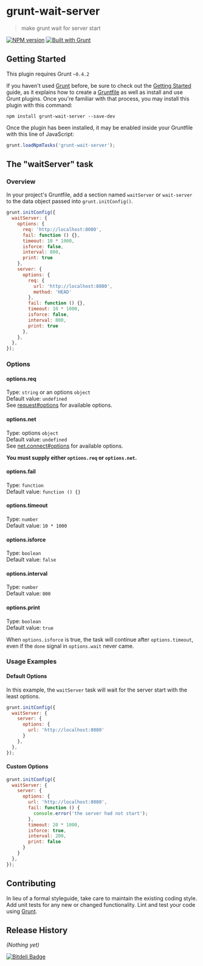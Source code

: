 # grunt-wait-server

> make grunt wait for server start

[![NPM version](https://badge.fury.io/js/grunt-wait-server.png)](http://badge.fury.io/js/grunt-wait-server)
[![Built with Grunt](https://cdn.gruntjs.com/builtwith.png)](http://gruntjs.com/)

## Getting Started
This plugin requires Grunt `~0.4.2`

If you haven't used [Grunt](http://gruntjs.com/) before, be sure to check out the [Getting Started](http://gruntjs.com/getting-started) guide, as it explains how to create a [Gruntfile](http://gruntjs.com/sample-gruntfile) as well as install and use Grunt plugins. Once you're familiar with that process, you may install this plugin with this command:

```shell
npm install grunt-wait-server --save-dev
```

Once the plugin has been installed, it may be enabled inside your Gruntfile with this line of JavaScript:

```js
grunt.loadNpmTasks('grunt-wait-server');
```

## The "waitServer" task

### Overview
In your project's Gruntfile, add a section named `waitServer` or `wait-server` to the data object passed into `grunt.initConfig()`.

```js
grunt.initConfig({
  waitServer: {
    options: {
      req: 'http://localhost:8080',
      fail: function () {},
      timeout: 10 * 1000,
      isforce: false,
      interval: 800,
      print: true
    },
    server: {
      options: {
        req: {
          url: 'http://localhost:8080',
          method: 'HEAD'
        },
        fail: function () {},
        timeout: 10 * 1000,
        isforce: false,
        interval: 800,
        print: true
      },
    },
  },
});
```

### Options

#### options.req
Type: `string` or an options `object`  
Default value: `undefined`  
See [request#options](https://github.com/request/request#requestoptions-callback) for available options.

#### options.net
Type: options `object`  
Default value: `undefined`  
See [net.connect#options](https://nodejs.org/api/net.html#net_net_connect_options_connectlistener) for available options.


**You must supply either `options.req` or `options.net`.**


#### options.fail  
Type: `function`  
Default value: `function () {}`  


#### options.timeout  
Type: `number`  
Default value: `10 * 1000`  


#### options.isforce  
Type: `boolean`  
Default value: `false`  


#### options.interval  
Type: `number`  
Default value: `800`  


#### options.print  
Type: `boolean`  
Default value: `true` 


When `options.isforce` is true, 
the task will continue after `options.timeout`, 
even if the `done` signal in `options.wait` never came.  

### Usage Examples  

#### Default Options  
In this example, the `waitServer` task will wait for the server start with the least options.  

```js
grunt.initConfig({
  waitServer: {
    server: {
      options: {
        url: 'http://localhost:8080'
      }
    },
  },
});
```

#### Custom Options  

```js
grunt.initConfig({
  waitServer: {
    server: {
      options: {
        url: 'http://localhost:8080',
        fail: function () {
          console.error('the server had not start'); 
        },
        timeout: 20 * 1000,
        isforce: true,
        interval: 200,
        print: false
      }
    }
  },
});
```

## Contributing
In lieu of a formal styleguide, take care to maintain the existing coding style. Add unit tests for any new or changed functionality. Lint and test your code using [Grunt](http://gruntjs.com/).

## Release History
_(Nothing yet)_


[![Bitdeli Badge](https://d2weczhvl823v0.cloudfront.net/imyelo/grunt-wait-server/trend.png)](https://bitdeli.com/free "Bitdeli Badge")

